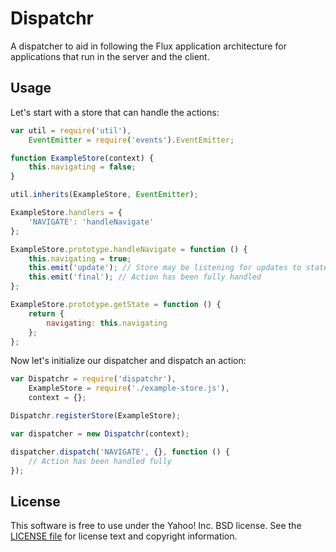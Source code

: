 Dispatchr
=========

A dispatcher to aid in following the Flux application architecture for applications that run in the server and the client.

Usage
-----

Let's start with a store that can handle the actions:

```js
var util = require('util'),
    EventEmitter = require('events').EventEmitter;

function ExampleStore(context) {
    this.navigating = false;
}

util.inherits(ExampleStore, EventEmitter);

ExampleStore.handlers = {
    'NAVIGATE': 'handleNavigate'
};

ExampleStore.prototype.handleNavigate = function () {
    this.navigating = true;
    this.emit('update'); // Store may be listening for updates to state
    this.emit('final'); // Action has been fully handled
};

ExampleStore.prototype.getState = function () {
    return {
        navigating: this.navigating
    };
};
```

Now let's initialize our dispatcher and dispatch an action:
```js
var Dispatchr = require('dispatchr'),
    ExampleStore = require('./example-store.js'),
    context = {};

Dispatchr.registerStore(ExampleStore);

var dispatcher = new Dispatchr(context);

dispatcher.dispatch('NAVIGATE', {}, function () {
    // Action has been handled fully
});
```


License
-------
This software is free to use under the Yahoo! Inc. BSD license.
See the [LICENSE file][] for license text and copyright information.

[LICENSE file]: https://github.com/mridgway/dispatchr/blob/master/LICENSE.md
